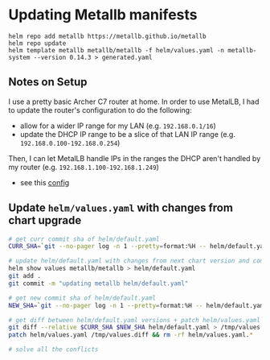 # Updating Metallb manifests

```
helm repo add metallb https://metallb.github.io/metallb
helm repo update
helm template metallb metallb/metallb -f helm/values.yaml -n metallb-system --version 0.14.3 > generated.yaml
```

## Notes on Setup

I use a pretty basic Archer C7 router at home. In order to use MetalLB, I had to update the router's configuration to do the following:
- allow for a wider IP range for my LAN (e.g. `192.168.0.1/16`)
- update the DHCP IP range to be a slice of that LAN IP range (e.g. `192.168.0.100-192.168.0.254`)

Then, I can let MetalLB handle IPs in the ranges the DHCP aren't handled by my router (e.g. `192.168.1.100-192.168.1.249`)
- see this [config](./confs.yaml)

## Update `helm/values.yaml` with changes from chart upgrade

```bash
# get curr commit sha of helm/default.yaml
CURR_SHA=`git --no-pager log -n 1 --pretty=format:%H -- helm/default.yaml`

# update helm/default.yaml with changes from next chart version and commit
helm show values metallb/metallb > helm/default.yaml
git add .
git commit -m "updating metallb helm/default.yaml"

# get new commit sha of helm/default.yaml
NEW_SHA=`git --no-pager log -n 1 --pretty=format:%H -- helm/default.yaml`

# get diff between helm/default.yaml versions + patch helm/values.yaml
git diff --relative $CURR_SHA $NEW_SHA helm/default.yaml > /tmp/values.diff
patch helm/values.yaml /tmp/values.diff && rm -rf helm/values.yaml.*

# solve all the conflicts
```
